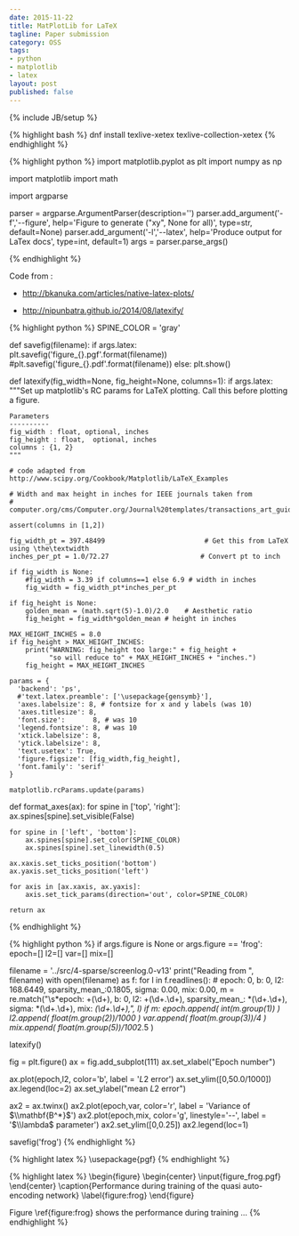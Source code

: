 ```yaml
---
date: 2015-11-22
title: MatPlotLib for LaTeX
tagline: Paper submission
category: OSS
tags:
- python
- matplotlib
- latex
layout: post
published: false
---
```

{% include JB/setup %}




{% highlight bash %}
dnf install texlive-xetex texlive-collection-xetex
{% endhighlight %}


{% highlight python %}
import matplotlib.pyplot as plt
import numpy as np

import matplotlib
import math

import argparse

parser = argparse.ArgumentParser(description='')
parser.add_argument('-f','--figure', help='Figure to generate ("xy", None for all)', type=str, default=None)
parser.add_argument('-l','--latex', help='Produce output for LaTex docs', type=int, default=1)
args = parser.parse_args()

{% endhighlight %}




Code from :

*  http://bkanuka.com/articles/native-latex-plots/

*  http://nipunbatra.github.io/2014/08/latexify/

{% highlight python %}
SPINE_COLOR = 'gray'

def savefig(filename):
  if args.latex:
    plt.savefig('figure_{}.pgf'.format(filename))
    #plt.savefig('figure_{}.pdf'.format(filename))
  else:
    plt.show()


def latexify(fig_width=None, fig_height=None, columns=1):
  if args.latex:
    """Set up matplotlib's RC params for LaTeX plotting.
    Call this before plotting a figure.

    Parameters
    ----------
    fig_width : float, optional, inches
    fig_height : float,  optional, inches
    columns : {1, 2}
    """

    # code adapted from http://www.scipy.org/Cookbook/Matplotlib/LaTeX_Examples

    # Width and max height in inches for IEEE journals taken from
    # computer.org/cms/Computer.org/Journal%20templates/transactions_art_guide.pdf

    assert(columns in [1,2])

    fig_width_pt = 397.48499                         # Get this from LaTeX using \the\textwidth
    inches_per_pt = 1.0/72.27                       # Convert pt to inch

    if fig_width is None:
        #fig_width = 3.39 if columns==1 else 6.9 # width in inches
        fig_width = fig_width_pt*inches_per_pt

    if fig_height is None:
        golden_mean = (math.sqrt(5)-1.0)/2.0    # Aesthetic ratio
        fig_height = fig_width*golden_mean # height in inches

    MAX_HEIGHT_INCHES = 8.0
    if fig_height > MAX_HEIGHT_INCHES:
        print("WARNING: fig_height too large:" + fig_height + 
              "so will reduce to" + MAX_HEIGHT_INCHES + "inches.")
        fig_height = MAX_HEIGHT_INCHES

    params = {
      'backend': 'ps',
      #'text.latex.preamble': ['\usepackage{gensymb}'],
      'axes.labelsize': 8, # fontsize for x and y labels (was 10)
      'axes.titlesize': 8,
      'font.size':       8, # was 10
      'legend.fontsize': 8, # was 10
      'xtick.labelsize': 8,
      'ytick.labelsize': 8,
      'text.usetex': True,
      'figure.figsize': [fig_width,fig_height],
      'font.family': 'serif'
    }

    matplotlib.rcParams.update(params)

def format_axes(ax):
    for spine in ['top', 'right']:
        ax.spines[spine].set_visible(False)

    for spine in ['left', 'bottom']:
        ax.spines[spine].set_color(SPINE_COLOR)
        ax.spines[spine].set_linewidth(0.5)

    ax.xaxis.set_ticks_position('bottom')
    ax.yaxis.set_ticks_position('left')

    for axis in [ax.xaxis, ax.yaxis]:
        axis.set_tick_params(direction='out', color=SPINE_COLOR)

    return ax

{% endhighlight %}

{% highlight python %}
if args.figure is None or args.figure == 'frog':
  epoch=[]
  l2=[]
  var=[]
  mix=[]
  
  filename = '../src/4-sparse/screenlog.0-v13'
  print("Reading from  ", filename)
  with open(filename) as f:
    for l in f.readlines():
      #  epoch:   0, b:      0, l2:    168.6449, sparsity_mean_:0.1805, sigma: 0.00, mix: 0.00, 
      m = re.match("\s*epoch: +(\d+), b:      0, l2: +(\d+\.\d+), sparsity_mean_: *(\d+\.\d+), sigma: *(\d+\.\d+), mix: *(\d+\.\d+),", l)
      if m:
        epoch.append( int(m.group(1)) )
        l2.append( float(m.group(2))/1000 )
        var.append( float(m.group(3))/4 )
        mix.append( float(m.group(5))/100*2.5 )
        
  latexify()

  fig = plt.figure()
  ax = fig.add_subplot(111)
  ax.set_xlabel("Epoch number")
  
  ax.plot(epoch,l2, color='b',   label = '$L2$ error')
  ax.set_ylim([0,50.0/1000])
  ax.legend(loc=2)
  ax.set_ylabel("mean $L2$ error")

  ax2 = ax.twinx()
  ax2.plot(epoch,var, color='r', label = 'Variance of $\\mathbf{B^*}$')
  ax2.plot(epoch,mix, color='g', linestyle='--', label = '$\\lambda$ parameter')
  ax2.set_ylim([0,0.25])
  ax2.legend(loc=1)
  
  savefig('frog')
{% endhighlight %}


{% highlight latex %}
\usepackage{pgf}
{% endhighlight %}

{% highlight latex %}
\begin{figure}
 \begin{center}
  \input{figure_frog.pgf}
 \end{center}
 \caption{Performance during training of the quasi auto-encoding network}
 \label{figure:frog}
\end{figure}

Figure \ref{figure:frog} shows the performance during training ...
{% endhighlight %}

